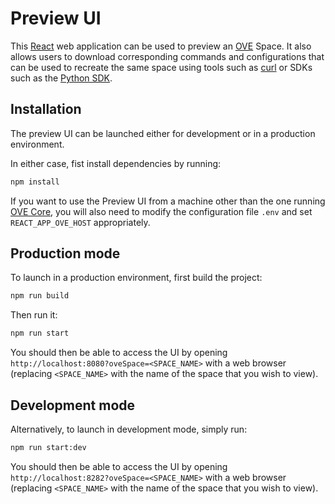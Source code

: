 # Preview UI

This [React](https://reactjs.org/) web application can be used to preview an [OVE](https://github.com/ove/ove) Space. It also allows users to download corresponding commands and configurations that can be used to recreate the same space using tools such as [curl](https://curl.haxx.se/docs/manpage.html) or SDKs such as the [Python SDK](https://github.com/ove/ove-sdks/tree/master/python).


## Installation

The preview UI can be launched either for development or in a production environment. 

In either case, fist install dependencies by running:

```sh
npm install
```

If you want to use the Preview UI from a machine other than the one running [OVE Core](https://github.com/ove/ove), you will also need to modify the configuration file `.env` and set `REACT_APP_OVE_HOST` appropriately.

## Production mode

To launch in a production environment, first build the project:

```sh
npm run build
```

Then run it:

```sh
npm run start
```

You should then be able to access the UI by opening `http://localhost:8080?oveSpace=<SPACE_NAME>` with a web browser (replacing `<SPACE_NAME>` with the name of the space that you wish to view).

## Development mode

Alternatively, to launch in development mode, simply run:

```sh
npm run start:dev
```

You should then be able to access the UI by opening `http://localhost:8282?oveSpace=<SPACE_NAME>` with a web browser (replacing `<SPACE_NAME>` with the name of the space that you wish to view).
